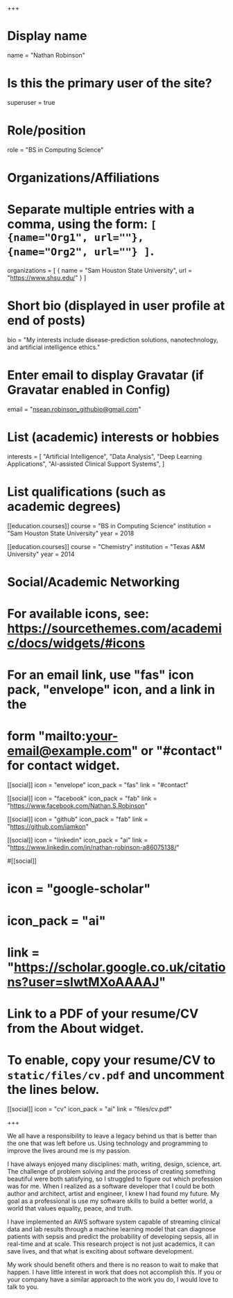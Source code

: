 +++
# Display name
name = "Nathan Robinson"

# Is this the primary user of the site?
superuser = true

# Role/position
role = "BS in Computing Science"

# Organizations/Affiliations
#   Separate multiple entries with a comma, using the form: `[ {name="Org1", url=""}, {name="Org2", url=""} ]`.
organizations = [ { name = "Sam Houston State University", url = "https://www.shsu.edu/" } ]

# Short bio (displayed in user profile at end of posts)
bio = "My interests include disease-prediction solutions, nanotechnology, and artificial intelligence ethics."

# Enter email to display Gravatar (if Gravatar enabled in Config)
email = "nsean.robinson_githubio@gmail.com"

# List (academic) interests or hobbies
interests = [
  "Artificial Intelligence",
  "Data Analysis",
  "Deep Learning Applications",
  "AI-assisted Clinical Support Systems",
]

# List qualifications (such as academic degrees)
[[education.courses]]
  course = "BS in Computing Science"
  institution = "Sam Houston State University"
  year = 2018

[[education.courses]]
  course = "Chemistry"
  institution = "Texas A&M University"
  year = 2014

# Social/Academic Networking
# For available icons, see: https://sourcethemes.com/academic/docs/widgets/#icons
#   For an email link, use "fas" icon pack, "envelope" icon, and a link in the
#   form "mailto:your-email@example.com" or "#contact" for contact widget.

[[social]]
  icon = "envelope"
  icon_pack = "fas"
  link = "#contact"

[[social]]
  icon = "facebook"
  icon_pack = "fab"
  link = "https://www.facebook.com/Nathan.S.Robinson"

[[social]]
  icon = "github"
  icon_pack = "fab"
  link = "https://github.com/iamkon"

[[social]]
  icon = "linkedin"
  icon_pack = "ai"
  link = "https://www.linkedin.com/in/nathan-robinson-a86075138/"

#[[social]]
#  icon = "google-scholar"
#  icon_pack = "ai"
#  link = "https://scholar.google.co.uk/citations?user=sIwtMXoAAAAJ"

# Link to a PDF of your resume/CV from the About widget.
# To enable, copy your resume/CV to `static/files/cv.pdf` and uncomment the lines below.
[[social]]
  icon = "cv"
  icon_pack = "ai"
  link = "files/cv.pdf"

+++

We all have a responsibility to leave a legacy behind us that is better than the one that was left before us. Using technology and programming to improve the lives around me is my passion.

I have always enjoyed many disciplines: math, writing, design, science, art. The challenge of problem solving and the process of creating something beautiful were both satisfying, so I struggled to figure out which profession was for me. When I realized as a software developer that I could be both author and architect, artist and engineer, I knew I had found my future. My goal as a professional is use my software skills to build a better world, a world that values equality, peace, and truth.

I have implemented an AWS software system capable of streaming clinical data and lab results through a machine learning model that can diagnose patients with sepsis and predict the probability of developing sepsis, all in real-time and at scale. This research project is not just academics, it can save lives, and that what is exciting about software development.

My work should benefit others and there is no reason to wait to make that happen. I have little interest in work that does not accomplish this. If you or your company have a similar approach to the work you do, I would love to talk to you.

  